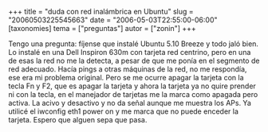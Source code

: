 +++
title = "duda con red inalámbrica en Ubuntu"
slug = "20060503225545663"
date = "2006-05-03T22:55:00-06:00"
[taxonomies]
tema = ["preguntas"]
autor = ["zonin"]
+++

Tengo una pregunta: fíjense que instalé Ubuntu 5.10 Breeze y todo jaló
bien. Lo instalé en una Dell Inspiron 630m con tarjeta red centrino,
pero en una de esas la red no me la detecta, a pesar de que me ponía en
el segmento de red adecuado. Hacía pings a otras máquinas de la red, no
me respondía, ese era mi problema original. Pero se me ocurre apagar la
tarjeta con la tecla Fn y F2, que es apagar la tarjeta y ahora la
tarjeta ya no quire prender ni con la tecla, en el manejador de tarjetas
me la marca como apagada pero activa. La acivo y desactivo y no da señal
aunque me muestra los APs. Ya utilicé el iwconfig eth1 power on y me
marca que no puede enceder la tarjeta. Espero que alguen sepa que pasa.
